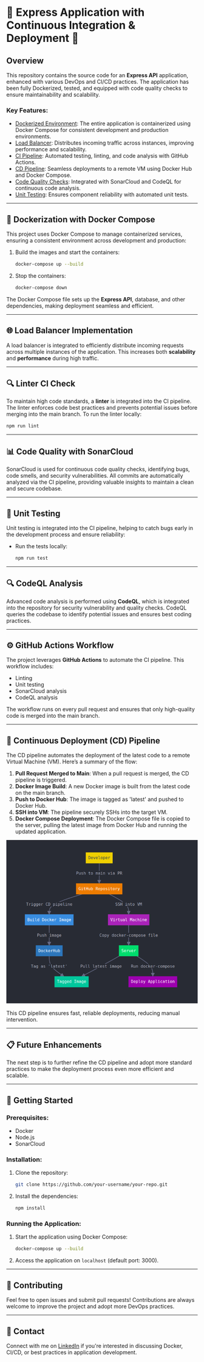 
# 🚀 Express Application with Continuous Integration & Deployment 🚀

## Overview
This repository contains the source code for an **Express API** application, enhanced with various DevOps and CI/CD practices. The application has been fully Dockerized, tested, and equipped with code quality checks to ensure maintainability and scalability.

### Key Features:
- [Dockerized Environment](#-dockerization-with-docker-compose): The entire application is containerized using Docker Compose for consistent development and production environments.
- [Load Balancer](#-load-balancer-implementation): Distributes incoming traffic across instances, improving performance and scalability.
- [CI Pipeline](#-linter-ci-check): Automated testing, linting, and code analysis with GitHub Actions.
- [CD Pipeline](#-continuous-deployment-cd-pipeline): Seamless deployments to a remote VM using Docker Hub and Docker Compose.
- [Code Quality Checks](#-code-quality-with-sonarcloud): Integrated with SonarCloud and CodeQL for continuous code analysis.
- [Unit Testing](#-unit-testing): Ensures component reliability with automated unit tests.

---

## 🐳 Dockerization with Docker Compose
This project uses Docker Compose to manage containerized services, ensuring a consistent environment across development and production:

1. Build the images and start the containers:
   ```bash
   docker-compose up --build
   ```

2. Stop the containers:
   ```bash
   docker-compose down
   ```

The Docker Compose file sets up the **Express API**, database, and other dependencies, making deployment seamless and efficient.

---

## 🌐 Load Balancer Implementation
A load balancer is integrated to efficiently distribute incoming requests across multiple instances of the application. This increases both **scalability** and **performance** during high traffic.

---

## 🔍 Linter CI Check
To maintain high code standards, a **linter** is integrated into the CI pipeline. The linter enforces code best practices and prevents potential issues before merging into the main branch. To run the linter locally:
```bash
npm run lint
```

---

## 📊 Code Quality with SonarCloud
SonarCloud is used for continuous code quality checks, identifying bugs, code smells, and security vulnerabilities. All commits are automatically analyzed via the CI pipeline, providing valuable insights to maintain a clean and secure codebase.

---

## 🧪 Unit Testing
Unit testing is integrated into the CI pipeline, helping to catch bugs early in the development process and ensure reliability:
- Run the tests locally:
   ```bash
   npm run test
   ```

---

## 🔍 CodeQL Analysis
Advanced code analysis is performed using **CodeQL**, which is integrated into the repository for security vulnerability and quality checks. CodeQL queries the codebase to identify potential issues and ensures best coding practices.

---

## ⚙️ GitHub Actions Workflow
The project leverages **GitHub Actions** to automate the CI pipeline. This workflow includes:
- Linting
- Unit testing
- SonarCloud analysis
- CodeQL analysis

The workflow runs on every pull request and ensures that only high-quality code is merged into the main branch.

---

## 🚀 Continuous Deployment (CD) Pipeline
The CD pipeline automates the deployment of the latest code to a remote Virtual Machine (VM). Here’s a summary of the flow:

1. **Pull Request Merged to Main**: When a pull request is merged, the CD pipeline is triggered.
2. **Docker Image Build**: A new Docker image is built from the latest code on the main branch.
3. **Push to Docker Hub**: The image is tagged as 'latest' and pushed to Docker Hub.
4. **SSH into VM**: The pipeline securely SSHs into the target VM.
5. **Docker Compose Deployment**: The Docker Compose file is copied to the server, pulling the latest image from Docker Hub and running the updated application.

![CD Pipeline Visualization](assets/CD_Flow.png)


This CD pipeline ensures fast, reliable deployments, reducing manual intervention.

---

## 📋 Future Enhancements
The next step is to further refine the CD pipeline and adopt more standard practices to make the deployment process even more efficient and scalable.

---

## 🚀 Getting Started

### Prerequisites:
- Docker
- Node.js
- SonarCloud

### Installation:
1. Clone the repository:
   ```bash
   git clone https://github.com/your-username/your-repo.git
   ```
2. Install the dependencies:
   ```bash
   npm install
   ```

### Running the Application:
1. Start the application using Docker Compose:
   ```bash
   docker-compose up --build
   ```

2. Access the application on `localhost` (default port: 3000).

---

## 🤝 Contributing
Feel free to open issues and submit pull requests! Contributions are always welcome to improve the project and adopt more DevOps practices.

---

## 📧 Contact
Connect with me on [LinkedIn]([https://linkedin.com/in/yourprofile](https://www.linkedin.com/in/imdad-raqib-a213bb212/)) if you're interested in discussing Docker, CI/CD, or best practices in application development.
